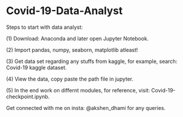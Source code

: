 # Covid-19-Data-Analyst
Steps to start with data analyst:

(1) Download: Anaconda and later open Jupyter Notebook.

(2) Import pandas, numpy, seaborn, matplotlib atleast!

(3) Get data set regarding any stuffs from kaggle, for example, search: Covid-19 kaggle dataset.

(4) View the data, copy paste the path file in jupyter.

(5) In the end work on differnt modules, for reference, visit: Covid-19-checkpoint.ipynb.

Get connected with me on insta: @akshen_dhami for any queries.
